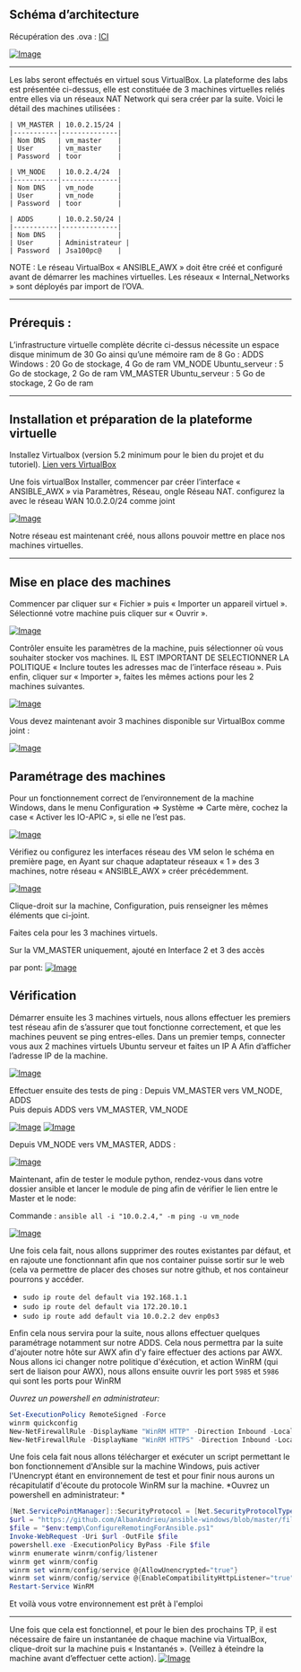 ## Schéma d’architecture

Récupération des .ova : [ICI](https://drive.google.com/drive/folders/1y-7EsaAy6xttvpqH7i-y_AAkPSfiHw4n?usp=drive_link)

[![Image](https://i.goopics.net/tun3fl.png)](https://goopics.net/i/tun3fl)

---

Les labs seront effectués en virtuel sous VirtualBox. La plateforme des labs est présentée ci-dessus, elle est constituée de 3 machines virtuelles reliés entre elles via un réseaux NAT Network qui sera créer par la suite.
Voici le détail des machines utilisées : 

```plaintext
| VM_MASTER | 10.0.2.15/24 |
|-----------|--------------|
| Nom DNS   | vm_master    |
| User      | vm_master    |
| Password  | toor         |

| VM_NODE   | 10.0.2.4/24  |
|-----------|--------------|
| Nom DNS   | vm_node      |
| User      | vm_node      |
| Password  | toor         |

| ADDS      | 10.0.2.50/24 |
|-----------|--------------|
| Nom DNS   |              |
| User      | Administrateur |
| Password  | Jsa100pc@    |
```

NOTE : Le réseau VirtualBox « ANSIBLE_AWX » doit être créé et configuré avant de démarrer les machines virtuelles. Les réseaux « Internal_Networks » sont déployés par import de l’OVA.


---

## Prérequis : 

L’infrastructure virtuelle complète décrite ci-dessus nécessite un espace disque minimum de 30 Go ainsi qu’une mémoire ram de 8 Go :
ADDS Windows : 20 Go de stockage, 4 Go de ram
VM_NODE Ubuntu_serveur : 5 Go de stockage, 2 Go de ram
VM_MASTER Ubuntu_serveur : 5 Go de stockage, 2 Go de ram

---

## Installation et préparation de la plateforme virtuelle

Installez Virtualbox (version 5.2 minimum pour le bien du projet et du tutoriel). [Lien vers VirtualBox](https://www.virtualbox.org)

Une fois virtualBox Installer, commencer par créer l’interface « ANSIBLE_AWX » via Paramètres, Réseau, ongle Réseau NAT. configurez la avec le réseau WAN 10.0.2.0/24 comme joint 

[![Image](https://i.goopics.net/y7saxj.png)](https://goopics.net/i/y7saxj)

Notre réseau est maintenant créé, nous allons pouvoir mettre en place nos machines virtuelles.

---

## Mise en place des machines

Commencer par cliquer sur « Fichier » puis « Importer un appareil virtuel ».
Sélectionné votre machine puis cliquer sur « Ouvrir ».

[![Image](https://i.goopics.net/tconve.png)](https://goopics.net/i/tconve)


Contrôler ensuite les paramètres de la machine, puis sélectionner où vous souhaiter stocker vos machines.
IL EST IMPORTANT DE SELECTIONNER LA POLITIQUE « Inclure toutes les adresses mac de l’interface réseau ». Puis enfin, cliquer sur « Importer », faites les mêmes actions pour les 2 machines suivantes.


[![Image](https://i.goopics.net/5xcx6j.png)](https://goopics.net/i/5xcx6j)



Vous devez maintenant avoir 3 machines disponible sur VirtualBox comme joint :

[![Image](https://i.goopics.net/eo46vi.png)](https://goopics.net/i/eo46vi)

## Paramétrage des machines

Pour un fonctionnement correct de l’environnement de la machine Windows, dans le menu Configuration ⇒ Système ⇒ Carte mère, cochez la case « Activer les IO-APIC », si elle ne l’est pas.

[![Image](https://i.goopics.net/3irjdu.png)](https://goopics.net/i/3irjdu)

Vérifiez ou configurez les interfaces réseau des VM selon le schéma en première page, en Ayant sur chaque adaptateur réseaux « 1 » des 3 machines, notre réseau « ANSIBLE_AWX » créer précédemment.

[![Image](https://i.goopics.net/ww9q5t.png)](https://goopics.net/i/ww9q5t)

Clique-droit sur la machine, Configuration, puis renseigner les mêmes éléments que ci-joint.

Faites cela pour les 3 machines virtuels.


Sur la VM_MASTER uniquement, ajouté en Interface 2 et 3 des accès 


par pont: 
[![Image](https://i.goopics.net/168xvg.png)](https://goopics.net/i/168xvg)


## Vérification

Démarrer ensuite les 3 machines virtuels, nous allons effectuer les premiers test réseau afin de s’assurer que tout fonctionne correctement, et que les machines peuvent se ping entres-elles.
Dans un premier temps, connecter vous aux 2 machines virtuels Ubuntu serveur et faites un IP A
Afin d’afficher l’adresse IP de la machine.

[![Image](https://i.goopics.net/zyoc32.png)](https://goopics.net/i/zyoc32)

Effectuer ensuite des tests de ping :
Depuis VM_MASTER vers VM_NODE, ADDS                         
 Puis depuis ADDS vers VM_MASTER, VM_NODE


[![Image](https://i.goopics.net/vaiwtj.png)](https://goopics.net/i/vaiwtj)
[![Image](https://i.goopics.net/wbds5f.png)](https://goopics.net/i/wbds5f)


Depuis VM_NODE vers VM_MASTER, ADDS :

[![Image](https://i.goopics.net/nvj2ph.png)](https://goopics.net/i/nvj2ph)


Maintenant, afin de tester le module python, rendez-vous dans votre dossier ansible et lancer le module de ping afin de vérifier le lien entre le Master et le node:

Commande : `ansible all -i "10.0.2.4," -m ping -u vm_node`

[![Image](https://media.discordapp.net/attachments/638452825441173514/1156315390998233148/image.png?ex=656f7da0&is=655d08a0&hm=642aafb7f26ebaffc96f60a737a66279ecd88093dcd424dc4029074ffbae3378&=&format=webp)](https://media.discordapp.net/attachments/638452825441173514/1156315390998233148/image.png?ex=656f7da0&is=655d08a0&hm=642aafb7f26ebaffc96f60a737a66279ecd88093dcd424dc4029074ffbae3378&=&format=webp)

Une fois cela fait, nous allons supprimer des routes existantes par défaut, et en rajoute une fonctionnant afin que nos container puisse sortir sur le web (cela va permettre de placer des choses sur notre github, et nos containeur pourrons y accéder.

- `sudo ip route del default via 192.168.1.1`
- `sudo ip route del default via 172.20.10.1`
- `sudo ip route add default via 10.0.2.2 dev enp0s3`

Enfin cela nous servira pour la suite, nous allons effectuer quelques paramétrage notamment sur notre ADDS. Cela nous permettra par la suite d'ajouter notre hôte sur AWX afin d'y faire effectuer des actions par AWX.
Nous allons ici changer notre politique d'éxécution, et action WinRM (qui sert de liaison pour AWX), nous allons ensuite ouvrir les port `5985` et `5986` qui sont les ports pour WinRM

*Ouvrez un powershell en administrateur:*

```powershell
Set-ExecutionPolicy RemoteSigned -Force
winrm quickconfig
New-NetFirewallRule -DisplayName "WinRM HTTP" -Direction Inbound -LocalPort 5985 -Protocol TCP -Action Allow
New-NetFirewallRule -DisplayName "WinRM HTTPS" -Direction Inbound -LocalPort 5986 -Protocol TCP -Action Allow
```

Une fois cela fait nous allons télécharger et exécuter un script permettant le bon fonctionnement d'Ansible sur la machine Windows, puis activer l'Unencrypt étant en environnement de test et pour finir nous aurons un récapitulatif d'écoute du protocole WinRM sur la machine.
*Ouvrez un powershell en administrateur: *

```powershell
[Net.ServicePointManager]::SecurityProtocol = [Net.SecurityProtocolType]::Tls12
$url = "https://github.com/AlbanAndrieu/ansible-windows/blob/master/files/ConfigureRemotingForAnsible.ps1"
$file = "$env:temp\ConfigureRemotingForAnsible.ps1"
Invoke-WebRequest -Uri $url -OutFile $file
powershell.exe -ExecutionPolicy ByPass -File $file
winrm enumerate winrm/config/listener
winrm get winrm/config
winrm set winrm/config/service @{AllowUnencrypted="true"}
winrm set winrm/config/service @{EnableCompatibilityHttpListener="true"}
Restart-Service WinRM
```

Et voilà vous votre environnement est prêt à l'emploi


---

Une fois que cela est fonctionnel, et pour le bien des prochains TP, il est nécessaire de faire un instantanée de chaque machine via VirtualBox, clique-droit sur la machine puis « Instantanés ».
(Veillez à éteindre la machine avant d’effectuer cette action).
[![Image](https://i.goopics.net/eqgojp.png)](https://goopics.net/i/eqgojp)



